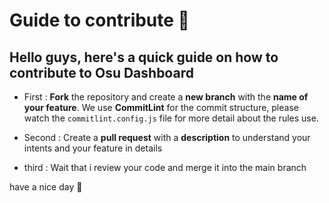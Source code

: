 # Guide to contribute 🤗

## Hello guys, here's a quick guide on how to contribute to Osu Dashboard

- First : **Fork** the repository and create a **new branch** with the **name of your feature**. We use **CommitLint** for the commit structure, please watch the `commitlint.config.js` file for more detail about the rules use.

- Second : Create a **pull request** with a **description** to understand your intents and your feature in details

- third : Wait that i review your code and merge it into the main branch

have a nice day 👋
